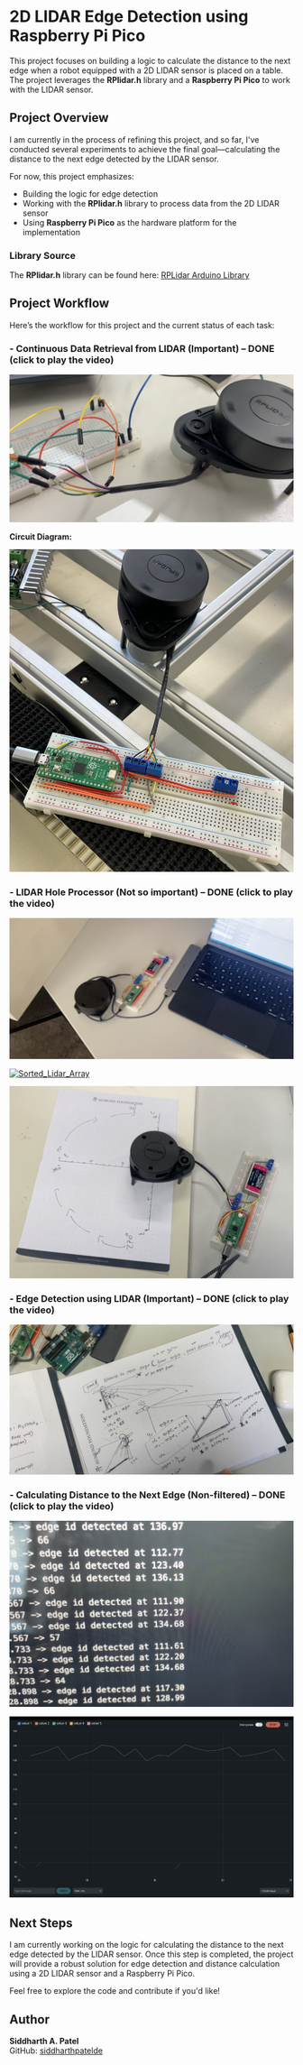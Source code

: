# 2D LIDAR Edge Detection using Raspberry Pi Pico

This project focuses on building a logic to calculate the distance to the next edge when a robot equipped with a 2D LIDAR sensor is placed on a table. The project leverages the **RPlidar.h** library and a **Raspberry Pi Pico** to work with the LIDAR sensor.

## Project Overview

I am currently in the process of refining this project, and so far, I've conducted several experiments to achieve the final goal—calculating the distance to the next edge detected by the LIDAR sensor.

For now, this project emphasizes:

- Building the logic for edge detection
- Working with the **RPlidar.h** library to process data from the 2D LIDAR sensor
- Using **Raspberry Pi Pico** as the hardware platform for the implementation

### Library Source

The **RPlidar.h** library can be found here: [RPLidar Arduino Library](https://github.com/robopeak/rplidar_arduino/tree/master)

## Project Workflow

Here’s the workflow for this project and the current status of each task:

### - **Continuous Data Retrieval from LIDAR (Important)** – **DONE** (click to play the video) 

[![Proof_Lidar_Data_Stream](image/1.png)](https://drive.google.com/file/d/1rfpvJtDQD67CvJ5mutH_rplSHh9WAc60/view?usp=drive_link)

**Circuit Diagram:**

![Circuit](image/circuit.png)

### - **LIDAR Hole Processor (Not so important)** – **DONE** (click to play the video) 

[![Proof_Hole_Processor](image/2.png)](https://drive.google.com/file/d/1ZKafViBrdYzuwkXnPgtSrBZSwxWRYnGK/view?usp=drive_link)

[![Sorted_Lidar_Array](image/3.png)](https://drive.google.com/file/d/1vgB4sXewlVeRfvCux_HYK_wVaKtTB3Rp/view?usp=drive_link)

[![Lidar_Output](image/4.png)](https://drive.google.com/file/d/1PlDPItqsNulzSENrVX-oHoexpWoK3kjX/view?usp=drive_link)

### - **Edge Detection using LIDAR (Important)** – **DONE** (click to play the video) 

[![Proof_Edge_Detection](image/5.png)](https://drive.google.com/file/d/1PsGvN44Rhcd295yuS7_6knRiBt5i1g9i/view?usp=drive_link)

### - **Calculating Distance to the Next Edge (Non-filtered)** – **DONE** (click to play the video)

[![Proof 1](image/proof1.png)](https://drive.google.com/file/d/1WEArDvpSgvIyKT1jKW4AdApa847UnFev/view?usp=sharing)

[![Proof 2](image/proof2.png)](https://drive.google.com/file/d/1mivxFB5GDWuHXXUXX1iQcaiiQBgAlYqu/view?usp=sharing)

## Next Steps

I am currently working on the logic for calculating the distance to the next edge detected by the LIDAR sensor. Once this step is completed, the project will provide a robust solution for edge detection and distance calculation using a 2D LIDAR sensor and a Raspberry Pi Pico.

Feel free to explore the code and contribute if you'd like!

## Author

**Siddharth A. Patel**  
GitHub: [siddharthpatelde](https://github.com/siddharthpatelde?tab=overview&from=2024-10-01&to=2024-10-17)
